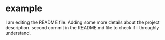 # example

I am editing the README file. Adding some more details about the project description.
second commit in the README.md file to check if i throughly understand.